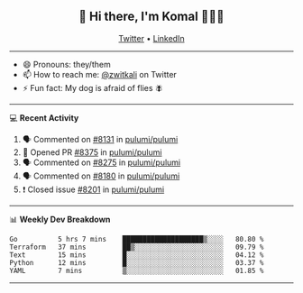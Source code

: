 <h2 align="center"> 👋 Hi there, I'm Komal 🧑🏾‍💻 </h2>
<p align="center">
    <a href="https://twitter.com/zwitkali">Twitter</a> •
    <a href="https://www.linkedin.com/in/komal-ali/">LinkedIn</a>
</p>

--------

- 😄 Pronouns: they/them
- 📫 How to reach me: [@zwitkali](https://twitter.com/zwitkali) on Twitter
- ⚡ Fun fact: My dog is afraid of flies 🪰

--------
💻 **Recent Activity**

<!--START_SECTION:activity-->
1. 🗣 Commented on [#8131](https://github.com/pulumi/pulumi/issues/8131) in [pulumi/pulumi](https://github.com/pulumi/pulumi)
2. 💪 Opened PR [#8375](https://github.com/pulumi/pulumi/pull/8375) in [pulumi/pulumi](https://github.com/pulumi/pulumi)
3. 🗣 Commented on [#8275](https://github.com/pulumi/pulumi/issues/8275) in [pulumi/pulumi](https://github.com/pulumi/pulumi)
4. 🗣 Commented on [#8180](https://github.com/pulumi/pulumi/issues/8180) in [pulumi/pulumi](https://github.com/pulumi/pulumi)
5. ❗️ Closed issue [#8201](https://github.com/pulumi/pulumi/issues/8201) in [pulumi/pulumi](https://github.com/pulumi/pulumi)
<!--END_SECTION:activity-->

--------

📊 **Weekly Dev Breakdown**
<!--START_SECTION:waka-->
```text
Go          5 hrs 7 mins    ████████████████████▒░░░░   80.80 % 
Terraform   37 mins         ██▒░░░░░░░░░░░░░░░░░░░░░░   09.79 % 
Text        15 mins         █░░░░░░░░░░░░░░░░░░░░░░░░   04.12 % 
Python      12 mins         █░░░░░░░░░░░░░░░░░░░░░░░░   03.37 % 
YAML        7 mins          ▒░░░░░░░░░░░░░░░░░░░░░░░░   01.85 % 
```
<!--END_SECTION:waka-->

--------
